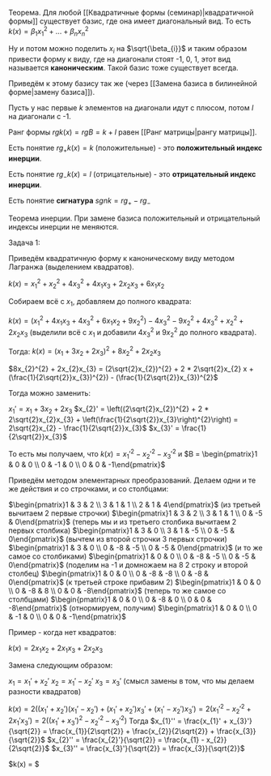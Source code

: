 Теорема. Для любой [[Квадратичные формы (семинар)|квадратичной формы]] существует базис, где она имеет диагональный вид.
То есть $k(x) = \beta_{1}x_{1}^{2} + ... + \beta_{n}x_{n}^{2}$

Ну и потом можно поделить $x_{i}$ на $\sqrt{\beta_{i}}$ и таким образом привести форму к виду, где на диагонали стоят -1, 0, 1, этот вид называется **каноническим**. Такой базис тоже существует всегда.

Приведём к этому базису так же (через [[Замена базиса в билинейной форме|замену базиса]]).

Пусть у нас первые $k$ элементов на диагонали идут с плюсом, потом $l$ на диагонали с -1.

Ранг формы $rg k(x) = rg B = k + l$ равен [[Ранг матрицы|рангу матрицы]].

Есть понятие $rg_{+} k(x) = k$ (положительные) - это **положительный индекс инерции**.

Есть понятие $rg_{-} k(x) = l$ (отрицательные) - это **отрицательный индекс инерции**.

Есть понятие **сигнатура** $sgn k = rg_{+} - rg_{-}$

Теорема инерции. При замене базиса положительный и отрицательный индексы инерции не меняются.

Задача 1:

Приведём квадратичную форму к каноническому виду методом Лагранжа (выделением квадратов).

$k(x) = x_{1}^{2} + x_{2}^{2} + 4x_{3}^{2} + 4x_{1}x_{3} + 2x_{2}x_{3} + 6x_{1}x_{2}$

Собираем всё с $x_{1}$, добавляем до полного квадрата:

$k(x) = (x_{1}^{2} + 4x_{1}x_{3} + 4x_{3}^{2} + 6x_{1}x_{2} + 9x_{2}^{2}) - 4x_{3}^{2} - 9x_{2}^{2} + 4x_{3}^{2} + x_{2}^{2} + 2x_{2}x_{3}$ (выделили всё с $x_{1}$ и добавили $4x_{3}^{2}$ и $9x_{2}^{2}$ до полного квадрата).

Тогда:
$k(x) = (x_{1} + 3x_{2} + 2x_{3})^{2} + 8x_{2}^{2} + 2x_{2}x_{3}$

$8x_{2}^{2} + 2x_{2}x_{3} = (2\sqrt{2}x_{2})^{2} + 2 * 2\sqrt{2}x_{2} x + (\frac{1}{2\sqrt{2}}x_{3})^{2}) - (\frac{1}{2\sqrt{2}}x_{3})^{2}$

Тогда можно заменить:

$x_{1}' = x_{1} + 3x_{2} + 2x_{3}$
$x_{2}' = \left((2\sqrt{2}x_{2})^{2} + 2 * 2\sqrt{2}x_{2}x_{3} + \left(\frac{1}{2\sqrt{2}}x_{3}\right)^{2}\right) = 2\sqrt{2}x_{2} - \frac{1}{2\sqrt{2}}x_{3}$
$x_{3}' = \frac{1}{2\sqrt{2}}x_{3}$

То есть мы получаем, что $k(x) = x_{1}'^{2} - x_{2}'^{2} - x_{3}'^{2}$ и $B = \begin{pmatrix}1 & 0 & 0 \\ 0 & -1 & 0 \\ 0 & 0 & -1\end{pmatrix}$

Приведём методом элементарных преобразований. Делаем одни и те же действия и со строчками, и со столбцами:

$\begin{pmatrix}1 & 3 & 2 \\ 3 & 1 & 1 \\ 2 & 1 & 4\end{pmatrix}$ (из третьей вычитаем 2 первые строчки) $\begin{pmatrix}1  & 3  & 2  \\ 3 & 1 & 1 \\ 0 & -5 & 0\end{pmatrix}$ (теперь мы и из третьего столбика вычитаем 2 первых столбика) $\begin{pmatrix}1 & 3 & 0 \\ 3 & 1 & -5 \\ 0 & -5 & 0\end{pmatrix}$ (вычтем из второй строчки 3 первых строчки) $\begin{pmatrix}1 & 3 & 0 \\ 0 & -8 & -5 \\ 0 & -5 & 0\end{pmatrix}$ (и то же самое со столбиками) $\begin{pmatrix}1 & 0 & 0 \\ 0 & -8 & -5 \\ 0 & -5 & 0\end{pmatrix}$ (поделим на -1 и домножаем на 8 2 строку и второй столбец) $\begin{pmatrix}1 & 0 & 0 \\ 0 & -8 & -8 \\ 0 & -8 & 0\end{pmatrix}$ (к третьей строке прибавим 2) $\begin{pmatrix}1 & 0 & 0 \\ 0 & -8 & 8 \\ 0 & 0 & -8\end{pmatrix}$ (теперь то же самое со столбцами) $\begin{pmatrix}1 & 0 & 0 \\ 0 & -8 & 0 \\ 0 & 0 & -8\end{pmatrix}$ (отнормируем, получим) $\begin{pmatrix}1 & 0 & 0 \\ 0 & -1 & 0 \\ 0 & 0 & -1\end{pmatrix}$

Пример - когда нет квадратов:

$k(x) = 2x_{1}x_{2} + 2x_{1}x_{3} + 2x_{2}x_{3}$

Замена следующим образом:

$x_{1} = x_{1}' + x_{2}'$
$x_{2} = x_{1}' - x_{2}'$
$x_{3} = x_{3}'$
(смысл замены в том, что мы делаем разности квадратов)

$k(x) = 2((x_{1}' + x_{2}')(x_{1}' - x_{2}') + (x_{1}' + x_{2}')x_{3}' + (x_{1}' - x_{2}')x_{3}') = 2(x_{1}'^{2} - x_{2}'^{2} + 2x_{1}'x_{3}') = 2((x_{1}' + x_{3}')^{2} - x_{2}'^{2} - x_{3}'^{2})$
Тогда $x_{1}'' = \frac{x_{1}' + x_{3}'}{\sqrt{2}} = \frac{x_{1}}{2\sqrt{2}} + \frac{x_{2}}{2\sqrt{2}} + \frac{x_{3}}{\sqrt{2}}$
$x_{2}'' = \frac{x_{2}'}{\sqrt{2}} = \frac{x_{1} - x_{2}}{2\sqrt{2}}$
$x_{3}'' = \frac{x_{3}'}{\sqrt{2}} = \frac{x_{3}}{\sqrt{2}}$







$k(x) = $


